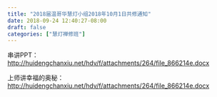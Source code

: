 ```yaml
---
title: "2018届温哥华慧灯小组2018年10月1日共修通知"
date: 2018-09-24 12:40:27-08:00
draft: false
categories: ["慧灯禅修班"]
---
```

串讲PPT：
 http://huidengchanxiu.net/hdv/f/attachments/264/file_866214e.docx

上师讲幸福的奥秘：
 http://huidengchanxiu.net/hdv/f/attachments/264/file_866214e.docx
